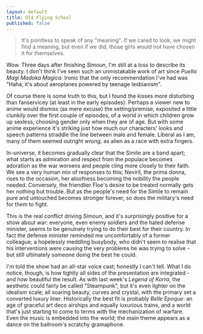 ```yaml
---
layout: default
title: Old Flying School
published: false
---
```


> It's pointless to speak of any "meaning". If we cared to look, we might find a meaning, but even if we did, those girls would not have chosen it for themselves.

Wow. Three days after finishing *Simoun*, I'm still at a loss to describe its beauty. I don't think I've seen such an unmistakable work of art since *Puella Magi Madoka Magica*. Ironic that the only recommendation I've had was "Haha, it's about aeroplanes powered by teenage lesbianism".

Of course there is some truth to this, but I found the kisses more disturbing than fanservicey (at least in the early episodes). Perhaps a viewer new to anime would dismiss (as mere excuse) the setting/premise, exposited a little clunkily over the first couple of episodes, of a world in which children grow up sexless, choosing gender only when they are of age. But with some anime experience it's striking just how much our characters' looks and speech patterns straddle the line between male and female. Liberal as I am, many of them seemed outright *wrong*, as alien as a race with extra fingers.

In-universe, it becomes gradually clear that the Simile are a band apart; what starts as admiration and respect from the populace becomes adoration as the war worsens and people cling more closely to their faith. We see a very human mix of responses to this; Neviril, the prima donna, rises to the occasion, her aloofness becoming the nobility the people needed. Conversely, the friendlier Floe's desire to be treated normally gets her nothing but trouble. But as the people's need for the Simile to remain pure and untouched becomes stronger forever, so does the military's need for them to fight.

This is the real conflict driving *Simoun*, and it's surprisingly positive for a show about war: everyone, even enemy soldiers and the hated defense minister, seems to be genuinely trying to do their best for their country. In fact the defense minister reminded me uncomfortably of a former colleague; a hopelessly meddling busybody, who didn't seem to realise that his interventions were causing the very problems he was trying to solve - but still ultimately someone doing the best he could.

I'm told the show had an all-star voice cast; honestly I can't tell. What I do notice, though, is how tightly all sides of the presentation are integrated - and how beautiful the result. As with last week's *Legend of Korra*, the aesthetic could fairly be called "Steampunk", but it's even lighter on the idealism scale; all soaring beauty, curves and crystal, with the primary set a converted luxury liner. Historically the best fit is probably *Belle Epoque*: an age of graceful art deco airships and equally luxurious trains, and a world that's just starting to come to terms with the mechanization of warfare. Even the music is embedded into the world; the main theme appears as a dance on the ballroom's scratchy gramaphone.